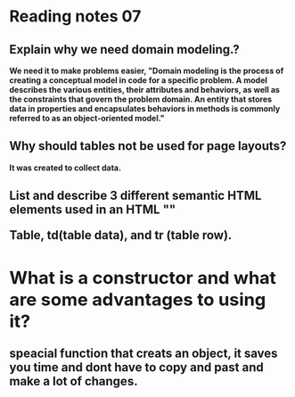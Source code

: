 
# Reading notes 07


## Explain why we need domain modeling.?

**We need it to make problems easier, "Domain modeling is the process of creating a conceptual model in code for a specific problem. A model describes the various entities, their attributes and behaviors, as well as the constraints that govern the problem domain. An entity that stores data in properties and encapsulates behaviors in methods is commonly referred to as an object-oriented model."**

## Why should tables not be used for page layouts?

**It was created to collect data.**

## List and describe 3 different semantic HTML elements used in an HTML "<table>"
  
  **Table, td(table data), and tr (table row).**
  
  ## What is a constructor and what are some advantages to using it?
  
  **speacial function that creats an object, it saves you time and dont have to copy and past and make a lot of changes.**

